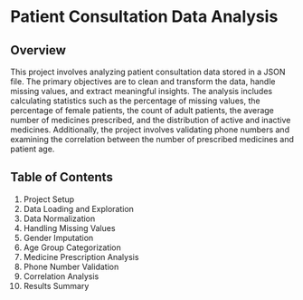 # Patient Consultation Data Analysis

## Overview

This project involves analyzing patient consultation data stored in a JSON file. The primary objectives are to clean and transform the data, handle missing values, and extract meaningful insights. The analysis includes calculating statistics such as the percentage of missing values, the percentage of female patients, the count of adult patients, the average number of medicines prescribed, and the distribution of active and inactive medicines. Additionally, the project involves validating phone numbers and examining the correlation between the number of prescribed medicines and patient age.

## Table of Contents
1. Project Setup
2. Data Loading and Exploration
3. Data Normalization
4. Handling Missing Values
5. Gender Imputation
6. Age Group Categorization
7. Medicine Prescription Analysis
8. Phone Number Validation
9. Correlation Analysis
10. Results Summary
